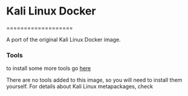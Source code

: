 # Kali Linux Docker
===================

A port of the original Kali Linux Docker image.

### Tools

to install some more tools go [here](https://www.kali.org/news/kali-linux-metapackages/)

There are no tools added to this image, so you will need to install them yourself. 
For details about Kali Linux metapackages, check 
